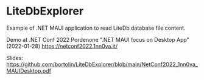 # LiteDbExplorer
Example of .NET MAUI application to read LiteDb database file content.

Demo at .NET Conf 2022 Pordenone ".NET MAUI focus on Desktop App" (2022-01-28)
https://netconf2022.1nn0va.it/

Slides: https://github.com/bortolin/LiteDbExplorer/blob/main/NetConf2022_1nn0va_MAUIDesktop.pdf
